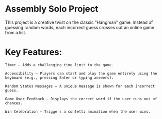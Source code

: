 # Assembly Solo Project

This project is a creative twist on the classic "Hangman" game. Instead of guessing random words, each incorrect guess crosses out an online game from a list.

# Key Features:
    Timer – Adds a challenging time limit to the game.

    Accessibility – Players can start and play the game entirely using the keyboard (e.g., pressing Enter or typing answers).

    Random Status Messages – A unique message is shown for each incorrect guess.

    Game Over Feedback – Displays the correct word if the user runs out of chances.

    Win Celebration – Triggers a confetti animation when the user wins.